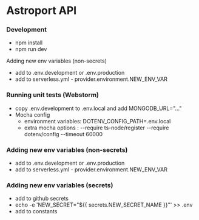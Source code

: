 # Astroport API

### Development

- npm install
- npm run dev

Adding new env variables (non-secrets)

- add to .env.development or .env.production
- add to serverless.yml - provider.environment.NEW_ENV_VAR

### Running unit tests (Webstorm)

- copy .env.development to .env.local and add MONGODB_URL="..."
- Mocha config
  - environment variables: DOTENV_CONFIG_PATH=.env.local
  - extra mocha options : --require ts-node/register --require dotenv/config --timeout 60000

### Adding new env variables (non-secrets)

- add to .env.development or .env.production
- add to serverless.yml - provider.environment.NEW_ENV_VAR

### Adding new env variables (secrets)

- add to github secrets
- echo -e 'NEW_SECRET="${{ secrets.NEW_SECRET_NAME }}"' >> .env
- add to constants
